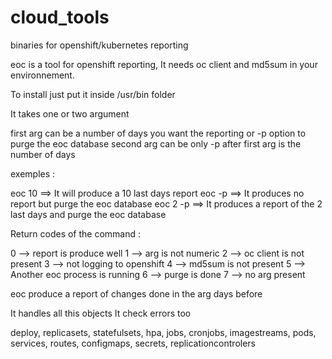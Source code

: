# cloud_tools
binaries for openshift/kubernetes reporting



eoc is a tool for openshift reporting, It needs oc client and md5sum in your environnement.

To install just put it inside /usr/bin folder



It takes one or two argument

first arg can be a number of days you want the reporting  or -p option to purge the eoc database
second arg can be only -p after first arg is the number of days

exemples :

eoc 10 
==> It will produce a 10 last days report
eoc -p
==> It produces no report but purge the eoc database
eoc 2 -p
==> It produces a report of the 2 last days and purge the eoc database


Return codes of the command :

  0 --> report is produce well
  1 --> arg is not numeric
  2 --> oc client is not present
  3 --> not logging to openshift
  4 --> md5sum is not present
  5 --> Another eoc process is running
  6 --> purge is done
  7 --> no arg present



eoc produce a report of changes done in the arg days before

It handles all this objects
It check errors too

deploy, replicasets, statefulsets, hpa, jobs, cronjobs, imagestreams, pods, services, routes, configmaps, secrets, replicationcontrolers
